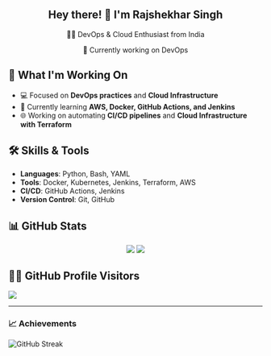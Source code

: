 <h2 align="center">Hey there! 👋 I'm Rajshekhar Singh</h2>
<p align="center">👨‍💻 DevOps & Cloud Enthusiast from India</p>
<p align="center">🚀 Currently working on DevOps</p>

## 🚀 What I'm Working On

- 💻 Focused on **DevOps practices** and **Cloud Infrastructure**
- 🔧 Currently learning **AWS, Docker, GitHub Actions, and Jenkins**
- 🌐 Working on automating **CI/CD pipelines** and **Cloud Infrastructure with Terraform**

## 🛠️ Skills & Tools

- **Languages**: Python, Bash, YAML
- **Tools**: Docker, Kubernetes, Jenkins, Terraform, AWS
- **CI/CD**: GitHub Actions, Jenkins
- **Version Control**: Git, GitHub


<!--
**Rajshekhar98/Rajshekhar98** is a ✨ _special_ ✨ repository because its `README.md` (this file) appears on your GitHub profile.

Here are some ideas to get you started:

- 🔭 I’m currently working on ...
- 🌱 I’m currently learning ...
- 👯 I’m looking to collaborate on ...
- 🤔 I’m looking for help with ...
- 💬 Ask me about ...
- 📫 How to reach me: ...
- 😄 Pronouns: ...
- ⚡ Fun fact: ...
-->
## 📊 GitHub Stats

<p align="center">
  <img src="https://github-readme-stats.vercel.app/api?username=Rajshekhar98&show_icons=true&theme=radical" />
  <img src="https://github-readme-stats.vercel.app/api/top-langs/?username=Rajshekhar98&layout=compact&theme=radical" />
</p>

## 🧑‍💻 GitHub Profile Visitors
![](https://komarev.com/ghpvc/?username=Rajshekhar98&label=PROFILE+VIEWS)

---

### 📈 Achievements

![GitHub Streak](https://github-readme-streak-stats.herokuapp.com/?user=Rajshekhar98&theme=tokyonight)
